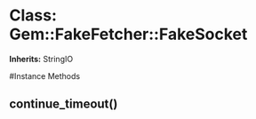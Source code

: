 # Class: Gem::FakeFetcher::FakeSocket
**Inherits:** StringIO
    




#Instance Methods
## continue_timeout() [](#method-i-continue_timeout)

